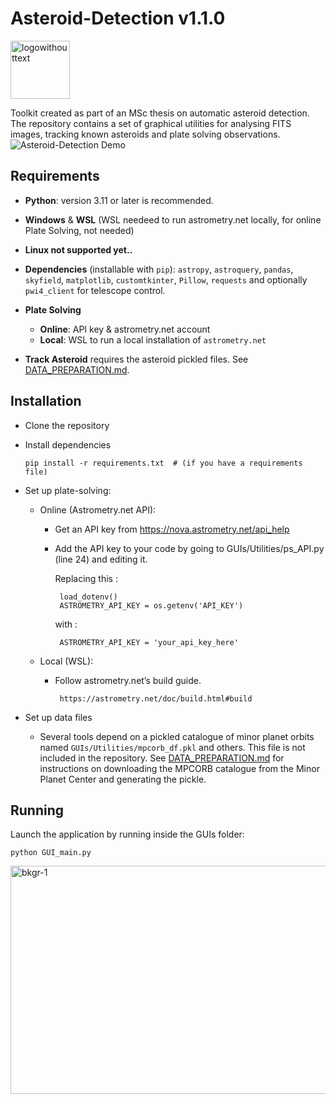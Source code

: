 # Asteroid-Detection v1.1.0



<img width="95" height="93" alt="logowithouttext" src="https://github.com/user-attachments/assets/825cffcd-fce7-455f-a4d6-33c92f8311d1" />

Toolkit created as part of an MSc thesis on automatic asteroid detection. The repository contains a set of graphical utilities for analysing FITS images, tracking known asteroids and plate solving observations.
![Asteroid-Detection Demo](demo.gif) 

## Requirements

- **Python**: version 3.11 or later is recommended.
  
- **Windows** & **WSL** (WSL needeed to run astrometry.net locally, for online Plate Solving, not needed)
- **Linux not supported yet..**
  
- **Dependencies** (installable with `pip`):
  `astropy`, `astroquery`, `pandas`, `skyfield`, `matplotlib`, `customtkinter`,
  `Pillow`, `requests` and optionally `pwi4_client` for telescope control.
  
- **Plate Solving**
    - **Online**: API key & astrometry.net account
    - **Local**: WSL to run a local installation of `astrometry.net`

- **Track Asteroid** requires the asteroid pickled files. See [DATA_PREPARATION.md](DATA_PREPARATION.md).

## Installation

  - Clone the repository
  - Install dependencies
        
        pip install -r requirements.txt  # (if you have a requirements file)

  - Set up plate-solving:

     - Online (Astrometry.net API):
         - Get an API key from https://nova.astrometry.net/api_help
         - Add the API key to your code by going to GUIs/Utilities/ps_API.py (line 24) and editing it.
       
              Replacing this :
                       
                load_dotenv()
                ASTROMETRY_API_KEY = os.getenv('API_KEY')
              with :
                
                ASTROMETRY_API_KEY = 'your_api_key_here'

     - Local (WSL):
         - Follow astrometry.net’s build guide.
    
                https://astrometry.net/doc/build.html#build

  - Set up data files
      - Several tools depend on a pickled catalogue of minor planet orbits named `GUIs/Utilities/mpcorb_df.pkl` and others. This file is not included in the repository.
        See [DATA_PREPARATION.md](DATA_PREPARATION.md) for instructions on downloading the MPCORB catalogue from the Minor Planet Center and generating the pickle.
## Running

Launch the application by running inside the GUIs folder:

```
python GUI_main.py
```
<img width="515" height="365" alt="bkgr-1" src="https://github.com/user-attachments/assets/bfee776c-b765-4f84-a260-07974401bca4" />
